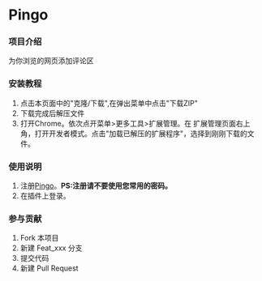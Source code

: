 # Pingo

### 项目介绍
为你浏览的网页添加评论区



### 安装教程

1. 点击本页面中的"克隆/下载",在弹出菜单中点击"下载ZIP"
2. 下载完成后解压文件
3. 打开Chrome。依次点开菜单>更多工具>扩展管理。在
扩展管理页面右上角，打开开发者模式。点击"加载已解压的扩展程序"，选择到刚刚下载的文件。

### 使用说明

1. 注册[Pingo](https://ahhhh.com.cn/pingo/signin "Pingo注册")。**PS:注册请不要使用您常用的密码。**
2. 在插件上登录。

### 参与贡献

1. Fork 本项目
2. 新建 Feat_xxx 分支
3. 提交代码
4. 新建 Pull Request
